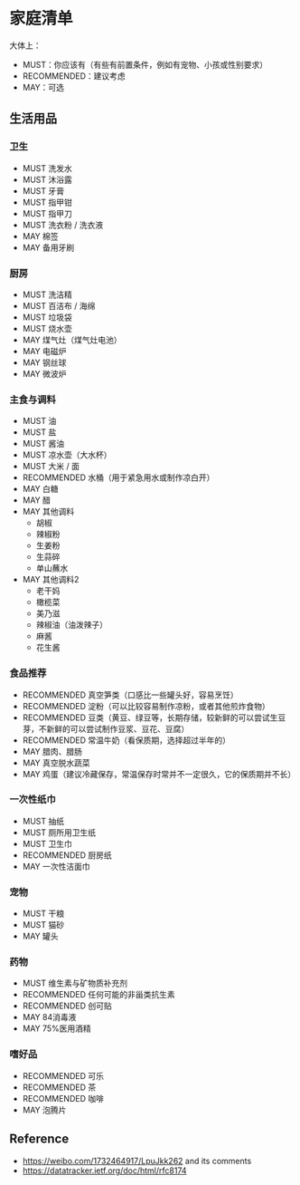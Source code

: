 # 家庭清单

大体上：
- MUST：你应该有（有些有前置条件，例如有宠物、小孩或性别要求）
- RECOMMENDED：建议考虑
- MAY：可选

## 生活用品

### 卫生

- MUST 洗发水
- MUST 沐浴露
- MUST 牙膏
- MUST 指甲钳
- MUST 指甲刀
- MUST 洗衣粉 / 洗衣液
- MAY 棉签
- MAY 备用牙刷

### 厨房

- MUST 洗洁精
- MUST 百洁布 / 海绵
- MUST 垃圾袋
- MUST 烧水壶
- MAY 煤气灶（煤气灶电池）
- MAY 电磁炉
- MAY 钢丝球
- MAY 微波炉

### 主食与调料

- MUST 油
- MUST 盐
- MUST 酱油
- MUST 凉水壶（大水杯）
- MUST 大米 / 面
- RECOMMENDED 水桶（用于紧急用水或制作凉白开）
- MAY 白糖
- MAY 醋
- MAY 其他调料
  - 胡椒
  - 辣椒粉
  - 生姜粉
  - 生蒜碎
  - 单山蘸水
- MAY 其他调料2
  - 老干妈
  - 橄榄菜
  - 美乃滋
  - 辣椒油（油泼辣子）
  - 麻酱
  - 花生酱

### 食品推荐

- RECOMMENDED 真空笋类（口感比一些罐头好，容易烹饪）
- RECOMMENDED 淀粉（可以比较容易制作凉粉，或者其他煎炸食物）
- RECOMMENDED 豆类（黄豆、绿豆等，长期存储，较新鲜的可以尝试生豆芽，不新鲜的可以尝试制作豆浆、豆花、豆腐）
- RECOMMENDED 常温牛奶（看保质期，选择超过半年的）
- MAY 腊肉、腊肠
- MAY 真空脱水蔬菜
- MAY 鸡蛋（建议冷藏保存，常温保存时常并不一定很久，它的保质期并不长）

### 一次性纸巾

- MUST 抽纸
- MUST 厕所用卫生纸
- MUST 卫生巾
- RECOMMENDED 厨房纸
- MAY 一次性洁面巾

### 宠物

- MUST 干粮
- MUST 猫砂
- MAY 罐头

### 药物

- MUST 维生素与矿物质补充剂
- RECOMMENDED 任何可能的非甾类抗生素
- RECOMMENDED 创可贴
- MAY 84消毒液
- MAY 75%医用酒精

### 嗜好品

- RECOMMENDED 可乐
- RECOMMENDED 茶
- RECOMMENDED 咖啡
- MAY 泡腾片

## Reference

- https://weibo.com/1732464917/LpuJkk262 and its comments
- https://datatracker.ietf.org/doc/html/rfc8174
